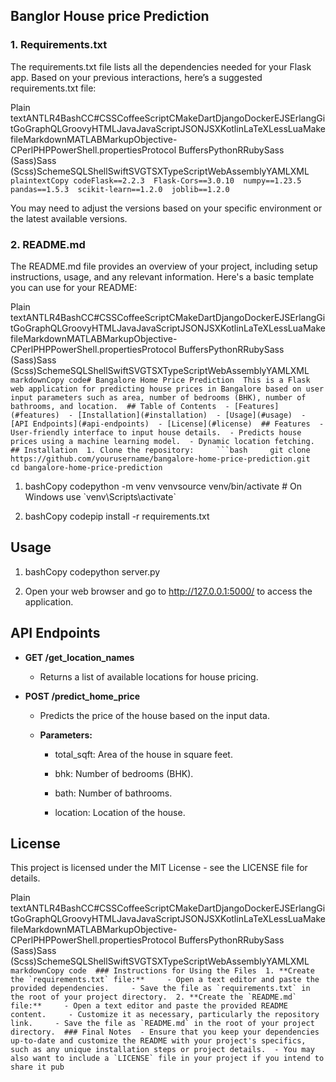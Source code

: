 Banglor House price Prediction
------------------------------

### 1\. Requirements.txt

The requirements.txt file lists all the dependencies needed for your Flask app. Based on your previous interactions, here’s a suggested requirements.txt file:

Plain textANTLR4BashCC#CSSCoffeeScriptCMakeDartDjangoDockerEJSErlangGitGoGraphQLGroovyHTMLJavaJavaScriptJSONJSXKotlinLaTeXLessLuaMakefileMarkdownMATLABMarkupObjective-CPerlPHPPowerShell.propertiesProtocol BuffersPythonRRubySass (Sass)Sass (Scss)SchemeSQLShellSwiftSVGTSXTypeScriptWebAssemblyYAMLXML`   plaintextCopy codeFlask==2.2.3  Flask-Cors==3.0.10  numpy==1.23.5  pandas==1.5.3  scikit-learn==1.2.0  joblib==1.2.0   `

You may need to adjust the versions based on your specific environment or the latest available versions.

### 2\. README.md

The README.md file provides an overview of your project, including setup instructions, usage, and any relevant information. Here's a basic template you can use for your README:

Plain textANTLR4BashCC#CSSCoffeeScriptCMakeDartDjangoDockerEJSErlangGitGoGraphQLGroovyHTMLJavaJavaScriptJSONJSXKotlinLaTeXLessLuaMakefileMarkdownMATLABMarkupObjective-CPerlPHPPowerShell.propertiesProtocol BuffersPythonRRubySass (Sass)Sass (Scss)SchemeSQLShellSwiftSVGTSXTypeScriptWebAssemblyYAMLXML`   markdownCopy code# Bangalore Home Price Prediction  This is a Flask web application for predicting house prices in Bangalore based on user input parameters such as area, number of bedrooms (BHK), number of bathrooms, and location.  ## Table of Contents  - [Features](#features)  - [Installation](#installation)  - [Usage](#usage)  - [API Endpoints](#api-endpoints)  - [License](#license)  ## Features  - User-friendly interface to input house details.  - Predicts house prices using a machine learning model.  - Dynamic location fetching.  ## Installation  1. Clone the repository:     ```bash     git clone https://github.com/yourusername/bangalore-home-price-prediction.git     cd bangalore-home-price-prediction   `

1.  bashCopy codepython -m venv venvsource venv/bin/activate # On Windows use \`venv\\Scripts\\activate\`
    
2.  bashCopy codepip install -r requirements.txt
    

Usage
-----

1.  bashCopy codepython server.py
    
2.  Open your web browser and go to http://127.0.0.1:5000/ to access the application.
    

API Endpoints
-------------

*   **GET /get\_location\_names**
    
    *   Returns a list of available locations for house pricing.
        
*   **POST /predict\_home\_price**
    
    *   Predicts the price of the house based on the input data.
        
    *   **Parameters:**
        
        *   total\_sqft: Area of the house in square feet.
            
        *   bhk: Number of bedrooms (BHK).
            
        *   bath: Number of bathrooms.
            
        *   location: Location of the house.
            

License
-------

This project is licensed under the MIT License - see the LICENSE file for details.

Plain textANTLR4BashCC#CSSCoffeeScriptCMakeDartDjangoDockerEJSErlangGitGoGraphQLGroovyHTMLJavaJavaScriptJSONJSXKotlinLaTeXLessLuaMakefileMarkdownMATLABMarkupObjective-CPerlPHPPowerShell.propertiesProtocol BuffersPythonRRubySass (Sass)Sass (Scss)SchemeSQLShellSwiftSVGTSXTypeScriptWebAssemblyYAMLXML``   markdownCopy code  ### Instructions for Using the Files  1. **Create the `requirements.txt` file:**     - Open a text editor and paste the provided dependencies.     - Save the file as `requirements.txt` in the root of your project directory.  2. **Create the `README.md` file:**     - Open a text editor and paste the provided README content.     - Customize it as necessary, particularly the repository link.     - Save the file as `README.md` in the root of your project directory.  ### Final Notes  - Ensure that you keep your dependencies up-to-date and customize the README with your project's specifics, such as any unique installation steps or project details.  - You may also want to include a `LICENSE` file in your project if you intend to share it pub   ``
